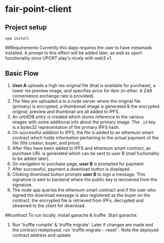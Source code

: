 # fair-point-client

## Project setup

```
npm install
```

##Requirements
Currently this dapp requires the user to have metamask installed. A prompt to this effect will be added later, as well as uport functionality once UPORT play's nicely with web3 v1.

## Basic Flow

1.  **User A** uploads a high res original file (that is available for purchase), a lower res preview image, and specifies price for item (in ether. A ZAR convenience exchange rate is provided).
2.  The files are uploaded a to a node server where the original file (primary) is encrypted, a thumbnnail image is generated & the encrypted original, preview and thumbnail are all added to IPFS.
3.  An orbitDB entry is created which stores reference to the various images with some additional info about the primary image. The `_id` key is a bytes32 representation of the primary IPFS hash.
4.  On successful addition to IPFS, the file is added to an ethereum smart contract which holds information pertaining to the actual payment of the file (file creator, buyer, and price).
5.  After files have been added to IPFS and ethereum smart contract, as purchase URL is generated which can be sent to user B (mail fuctionality to be added later).
6.  On navigation to purchase page, **user B** is prompted for payment.
7.  After successful, payment a download button is displayed.
8.  Clicking download button prompts **user B** to sign a message. This signature is sent to backend where the public key is recovered from the signature.
9.  The node app queries the ethereum smart contract and if the user who signed the download message is also registered as the buyer on the contract, the encrypted file is retrieved from IPFs, decrypted and streamed to the client for download.

##contract
To run locally. Install ganache & truffle.
Start ganache.

1.  Run 'truffle compile' & 'truffle migrate'. Later if changes are made and the contract redeployed, run 'truffle migrate --reset' . Note the deployed contract address and update
